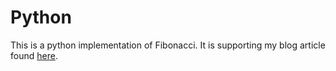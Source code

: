 # Python
This is a python implementation of Fibonacci. It is supporting my blog article
found [here](http://buchi.dk/blog/100-days-of-fibonacci-day-10-python/).
